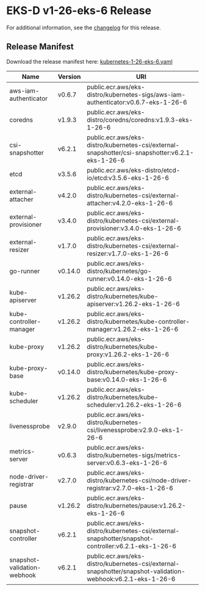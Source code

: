 # EKS-D v1-26-eks-6 Release

For additional information, see the [changelog](CHANGELOG-v1-26-eks-6.md) for this release.

## Release Manifest

Download the release manifest here: [kubernetes-1-26-eks-6.yaml](https://distro.eks.amazonaws.com/kubernetes-1-26/kubernetes-1-26-eks-6.yaml)

| Name | Version | URI |
|------|---------|-----|
| aws-iam-authenticator | v0.6.7 | public.ecr.aws/eks-distro/kubernetes-sigs/aws-iam-authenticator:v0.6.7-eks-1-26-6 |
| coredns | v1.9.3 | public.ecr.aws/eks-distro/coredns/coredns:v1.9.3-eks-1-26-6 |
| csi-snapshotter | v6.2.1 | public.ecr.aws/eks-distro/kubernetes-csi/external-snapshotter/csi-snapshotter:v6.2.1-eks-1-26-6 |
| etcd | v3.5.6 | public.ecr.aws/eks-distro/etcd-io/etcd:v3.5.6-eks-1-26-6 |
| external-attacher | v4.2.0 | public.ecr.aws/eks-distro/kubernetes-csi/external-attacher:v4.2.0-eks-1-26-6 |
| external-provisioner | v3.4.0 | public.ecr.aws/eks-distro/kubernetes-csi/external-provisioner:v3.4.0-eks-1-26-6 |
| external-resizer | v1.7.0 | public.ecr.aws/eks-distro/kubernetes-csi/external-resizer:v1.7.0-eks-1-26-6 |
| go-runner | v0.14.0 | public.ecr.aws/eks-distro/kubernetes/go-runner:v0.14.0-eks-1-26-6 |
| kube-apiserver | v1.26.2 | public.ecr.aws/eks-distro/kubernetes/kube-apiserver:v1.26.2-eks-1-26-6 |
| kube-controller-manager | v1.26.2 | public.ecr.aws/eks-distro/kubernetes/kube-controller-manager:v1.26.2-eks-1-26-6 |
| kube-proxy | v1.26.2 | public.ecr.aws/eks-distro/kubernetes/kube-proxy:v1.26.2-eks-1-26-6 |
| kube-proxy-base | v0.14.0 | public.ecr.aws/eks-distro/kubernetes/kube-proxy-base:v0.14.0-eks-1-26-6 |
| kube-scheduler | v1.26.2 | public.ecr.aws/eks-distro/kubernetes/kube-scheduler:v1.26.2-eks-1-26-6 |
| livenessprobe | v2.9.0 | public.ecr.aws/eks-distro/kubernetes-csi/livenessprobe:v2.9.0-eks-1-26-6 |
| metrics-server | v0.6.3 | public.ecr.aws/eks-distro/kubernetes-sigs/metrics-server:v0.6.3-eks-1-26-6 |
| node-driver-registrar | v2.7.0 | public.ecr.aws/eks-distro/kubernetes-csi/node-driver-registrar:v2.7.0-eks-1-26-6 |
| pause | v1.26.2 | public.ecr.aws/eks-distro/kubernetes/pause:v1.26.2-eks-1-26-6 |
| snapshot-controller | v6.2.1 | public.ecr.aws/eks-distro/kubernetes-csi/external-snapshotter/snapshot-controller:v6.2.1-eks-1-26-6 |
| snapshot-validation-webhook | v6.2.1 | public.ecr.aws/eks-distro/kubernetes-csi/external-snapshotter/snapshot-validation-webhook:v6.2.1-eks-1-26-6 |
